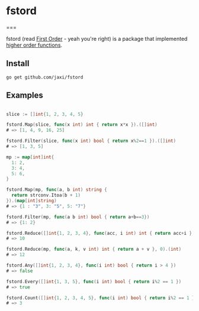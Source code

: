 # fstord
===

fstord (read [First Order](https://en.wikipedia.org/wiki/First_Order_(Star_Wars)) - yeah you're right) is a package that implemented [higher order functions](https://en.wikipedia.org/wiki/Higher-order_function).

## Install

`go get github.com/jaxi/fstord`

## Examples

```go

slice := []int{1, 2, 3, 4, 5}

fstord.Map(slice, func(x int) int { return x*x }).([]int)
# => [1, 4, 9, 16, 25]

fstord.Filter(slice, func(x int) bool { return x%2==1 }).([]int)
# => [1, 3, 5]

mp := map[int]int{
  1: 2,
  3: 4,
  5: 6,
}

fstord.Map(mp, func(a, b int) string {
  return strconv.Itoa(b + 1)
}).(map[int]string)
# => {1 : "3", 3: "5", 5: "7"}

fstord.Filter(mp, func(a b int) bool { return a+b==3})
# => {1: 2}

fstord.Reduce([]int{1, 2, 3, 4}, func(acc, i int) int { return acc+i }, 0).(int)
# => 10

fstord.Reduce(mp, func(a, k, v int) int { return a + v }, 0).(int)
# => 12

fstord.Any([]int{1, 2, 3, 4}, func(i int) bool { return i > 4 })
# => false

fstord.Every([]int{1, 3, 5}, func(i int) bool { return i%2 == 1 })
# => true

fstord.Count([]int{1, 2, 3, 4, 5}, func(i int) bool { return i%2 == 1 })
# => 3
```
